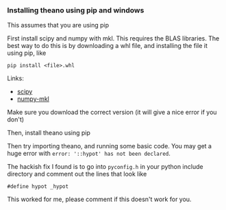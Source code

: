 ### Installing theano using pip and windows

This assumes that you are using pip

First install scipy and numpy with mkl. This requires the BLAS libraries. The best way to do this is by downloading a whl file, and installing the file it using pip, like

    pip install <file>.whl

Links:

* [scipy](http://www.lfd.uci.edu/~gohlke/pythonlibs/#scipy)
* [numpy-mkl](http://www.lfd.uci.edu/~gohlke/pythonlibs/#numpy)

Make sure you download the correct version (it will give a nice error if you don't)

Then, install theano using pip

Then try importing theano, and running some basic code. You may get a huge error with `error: '::hypot' has not been declared`.

The hackish fix I found is to go into `pyconfig.h` in your python include directory and comment out the lines that look like

    #define hypot _hypot


This worked for me, please comment if this doesn't work for you.
